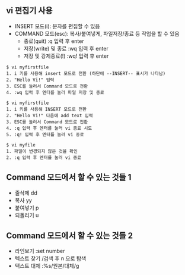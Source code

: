 ## vi 편집기 사용
- INSERT 모드(i): 문자를 편집할 수 있음
- COMMAND 모드(esc): 복사/붙여넣게, 파일저장/종료 등 작업을 할 수 있음
  - 종료(quit) :q 입력 후 enter
  - 저장(write) 및 종료 :wq 입력 후 enter
  - 저장 및 강제종료(!) :wq! 입력 후 enter

```
$ vi myfirstfile
1. i 키를 사용해 insert 모드로 전환 (하단에 --INSERT-- 표시가 나타남)
2. "Hello Vi!" 입력
3. ESC를 눌러서 Command 모드로 전환
4. :wq 입력 후 엔터를 눌러 파일 저장 및 종료

$ vi myfirstfile
1. i 키를 사용해 INSERT 모드로 전환
2. "Hello Vi!" 다음에 add text 입력
3. ESC를 눌러서 Command 모드로 전환
4. :q 입력 후 엔터를 눌러 vi 종료 시도
5. :q! 입력 후 엔터를 눌러 vi 종료

$ vi myfile
1. 파일이 변경되지 않은 것을 확인
2. :q 입력 후 엔터를 눌러 vi 종료
```
## Command 모드에서 할 수 있는 것들 1
- 줄삭제 dd
- 복사 yy
- 붙여넣기 p
- 되돌리기 u

## Command 모드에서 할 수 있는 것들 2
- 라인보기 :set number
- 텍스트 찾기 /검색 후 n 으로 탐색
- 택스트 대체 :%s/원본/대체/g
